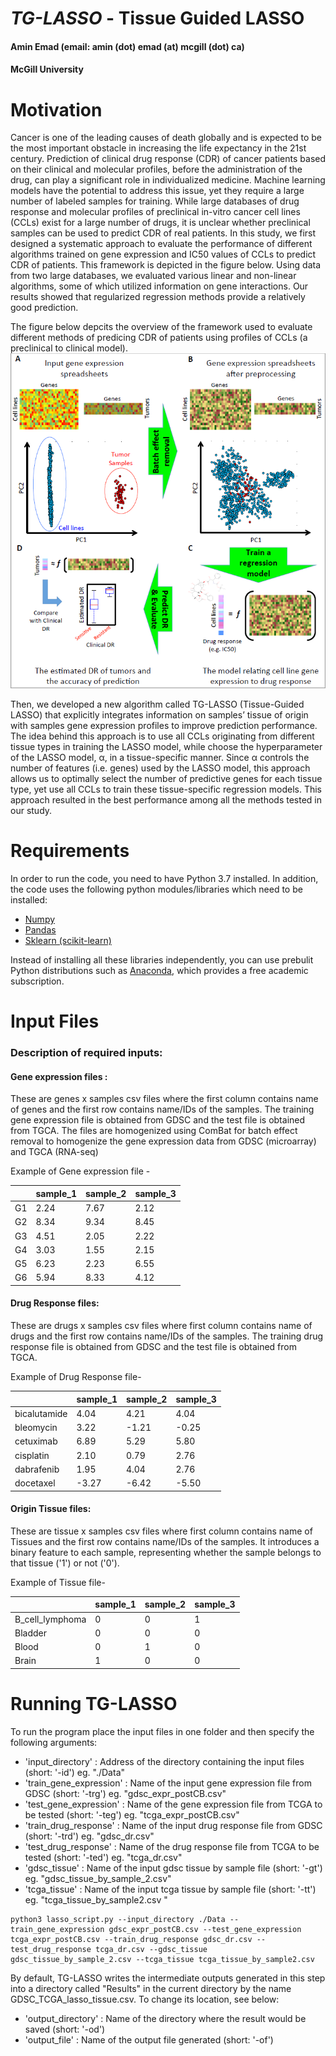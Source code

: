 # *TG-LASSO* - Tissue Guided LASSO
#### Amin Emad (email: amin (dot) emad (at) mcgill (dot) ca)
#### McGill University

# Motivation
Cancer is one of the leading causes of death globally and is expected to be the most important obstacle in increasing the life expectancy in the 21st century. Prediction of clinical drug response (CDR) of cancer patients based on their clinical and molecular profiles, before the administration of the drug, can play a significant role in individualized medicine. Machine learning models have the potential to address this issue, yet they require a large number of labeled samples for training. While large databases of drug response and molecular profiles of preclinical in-vitro cancer cell lines (CCLs) exist for a large number of drugs, it is unclear whether preclinical samples can be used to predict CDR of real patients. In this study, we first designed a systematic approach to evaluate the performance of different algorithms trained on gene expression and IC50 values of CCLs to predict CDR of patients. This framework is depicted in the figure below. Using data from two large databases, we evaluated various linear and non-linear algorithms, some of which utilized information on gene interactions. Our results showed that regularized regression methods provide a relatively good prediction. 

The figure below depcits the overview of the framework used to evaluate different methods of predicing CDR of patients using profiles of CCLs (a preclinical to clinical model). 
![Method Overview](/image_pipeline.png)

Then, we developed a new algorithm called TG-LASSO (Tissue-Guided LASSO) that explicitly integrates information on samples’ tissue of origin with samples gene expression profiles to improve prediction performance. The idea behind this approach is to use all CCLs originating from different tissue types in training the LASSO model, while choose the hyperparameter of the LASSO model, α, in a tissue-specific manner. Since α controls the number of features (i.e. genes) used by the LASSO model, this approach allows us to optimally select the number of predictive genes for each tissue type, yet use all CCLs to train these tissue-specific regression models. This approach resulted in the best performance among all the methods tested in our study. 


# Requirements

In order to run the code, you need to have Python 3.7 installed. In addition, the code uses the following python modules/libraries which need to be installed:
- [Numpy](http://www.numpy.org/)
- [Pandas](http://pandas.pydata.org/)
- [Sklearn (scikit-learn)](http://scikit-learn.org/stable/)

Instead of installing all these libraries independently, you can use prebulit Python distributions such as [Anaconda](https://www.continuum.io/downloads), which provides a free academic subscription.

# Input Files
### Description of required inputs:

#### Gene expression files :
These are genes x samples csv files where the first column contains name of genes and the first row contains name/IDs of the samples. The training gene expression file is obtained from GDSC and the test file is obtained from TGCA. 
The files are homogenized using ComBat for batch effect removal to homogenize the gene expression data from GDSC (microarray) and TGCA (RNA-seq)

Example of Gene expression file - 

|  | sample_1 | sample_2 | sample_3 |
| :--- | :--- | :--- | :--- |
| G1 | 2.24 | 7.67 | 2.12 |  
| G2 | 8.34 | 9.34 | 8.45 |
| G3 | 4.51 | 2.05 | 2.22 |
| G4 | 3.03 | 1.55 | 2.15 |
| G5 | 6.23 | 2.23 | 6.55 |
| G6 | 5.94 | 8.33 | 4.12 |

#### Drug Response files:
These are drugs x samples csv files where first column contains name of drugs and the first row contains name/IDs of the samples. The training drug response file is obtained from GDSC and the test file is obtained from TGCA. 

Example of Drug Response file-

|  | sample_1 | sample_2 | sample_3 |
| :--- | :--- | :--- | :--- |
| bicalutamide | 4.04 | 4.21 | 4.04 |  
| bleomycin | 3.22 | -1.21 | -0.25 |
| cetuximab | 6.89 | 5.29 | 5.80 |
| cisplatin | 2.10 | 0.79 | 2.76 |
| dabrafenib | 1.95 | 4.04 | 2.76 |
| docetaxel | -3.27 | -6.42 | -5.50 |

#### Origin Tissue files:
These are tissue x samples csv files where first column contains name of Tissues and the first row contains name/IDs of the samples. It introduces a binary feature to each sample, representing whether the sample belongs to that tissue ('1') or not ('0').

Example of Tissue file-

|  | sample_1 | sample_2 | sample_3 |
| :--- | :--- | :--- | :--- |
| B_cell_lymphoma |0 | 0 | 1 |  
| Bladder | 0 | 0 | 0 |
| Blood | 0 | 1 | 0 |
| Brain | 1 | 0 | 0 |


# Running TG-LASSO
To run the program place the input files in one folder and then specify the following arguments:
- 'input_directory' : Address of the directory containing the input files (short: '-id') eg. "./Data"
- 'train_gene_expression' : Name of the input gene expression file from GDSC (short: '-trg') eg. "gdsc_expr_postCB.csv"
- 'test_gene_expression' : Name of the gene expression file from TCGA to be tested (short: '-teg') eg. "tcga_expr_postCB.csv"
- 'train_drug_response' : Name of the input drug response file from GDSC (short: '-trd') eg. "gdsc_dr.csv"
- 'test_drug_response' : Name of the drug response file from TCGA to be tested (short: '-ted') eg. "tcga_dr.csv"
- 'gdsc_tissue' : Name of the input gdsc tissue by sample file (short: '-gt') eg. "gdsc_tissue_by_sample_2.csv"
- 'tcga_tissue' : Name of the input tcga tissue by sample file (short: '-tt') eg. "tcga_tissue_by_sample2.csv "



```
python3 lasso_script.py --input_directory ./Data --train_gene_expression gdsc_expr_postCB.csv --test_gene_expression tcga_expr_postCB.csv --train_drug_response gdsc_dr.csv --test_drug_response tcga_dr.csv --gdsc_tissue gdsc_tissue_by_sample_2.csv --tcga_tissue tcga_tissue_by_sample2.csv 
```

By default, TG-LASSO writes the intermediate outputs generated in this step into a directory called "Results" in the current directory by the name GDSC_TCGA_lasso_tissue.csv. To change its location, see below:

- 'output_directory' : Name of the directory where the result would be saved (short: '-od')
- 'output_file' : Name of the output file generated (short: '-of')

